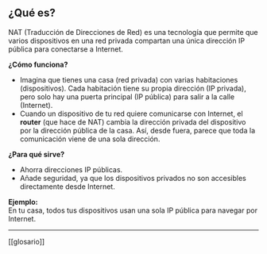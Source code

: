 
## **¿Qué es?**  

NAT (Traducción de Direcciones de Red) es una tecnología que permite que varios dispositivos en una red privada compartan una única dirección IP pública para conectarse a Internet.

**¿Cómo funciona?**

- Imagina que tienes una casa (red privada) con varias habitaciones (dispositivos). Cada habitación tiene su propia dirección (IP privada), pero solo hay una puerta principal (IP pública) para salir a la calle (Internet).
- Cuando un dispositivo de tu red quiere comunicarse con Internet, el **router** (que hace de NAT) cambia la dirección privada del dispositivo por la dirección pública de la casa. Así, desde fuera, parece que toda la comunicación viene de una sola dirección.

**¿Para qué sirve?**

- Ahorra direcciones IP públicas.
- Añade seguridad, ya que los dispositivos privados no son accesibles directamente desde Internet.

**Ejemplo:**  
En tu casa, todos tus dispositivos usan una sola IP pública para navegar por Internet.

---

[[glosario]]